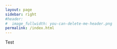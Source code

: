 ```yaml
---
layout: page
sidebar: right
#header:
#  image_fullwidth: you-can-delete-me-header.png
permalink: /index.html
---
```

Test
